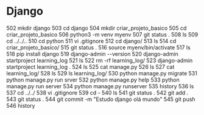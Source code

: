 # Django

  502  mkdir django
  503  cd django
  504  mkdir criar_projeto_basico
  505  cd criar_projeto_basico
  506  python3 -m venv myenv
  507  git status .
  508  ls
  509  cd ../../..
  510  cd python
  511  vi .gitignore
  512  cd django/
  513  ls
  514  cd criar_projeto_basico/
  515  git status .
  516  source myenv/bin/activate
  517  ls
  518  pip install django
  519  django-admin --version
  520  django-admin startproject learning_log
  521  ls
  522  rm -rf learning_log/
  523  django-admin startproject learning_log .
  524  ls
  525  cat manage.py
  526  ls
  527  cat learning_log/
  528  ls
  529  ls learning_log/
  530  python manage.py migrate
  531  python manage.py run srver
  532  python manage.py help
  533  python manage.py run server
  534  python manage.py runserver
  535  history
  536  ls
  537  cd ../../
  538  vi .gitignore
  539  cd -
  540  ls
  541  git status .
  542  git add .
  543  git status .
  544  git commit -m "Estudo django olá mundo"
  545  git push
  546  history
